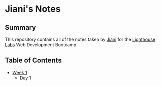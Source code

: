 # Jiani's Notes

## Summary

This repository contains all of the notes taken by [Jiani](https://github.com/heyjiani) for the [Lighthouse Labs](https://www.lighthouselabs.ca) Web Development Bootcamp.

## Table of Contents
* [Week 1](/Week_1)
  * [Day 1](/Week_1/Day_1)